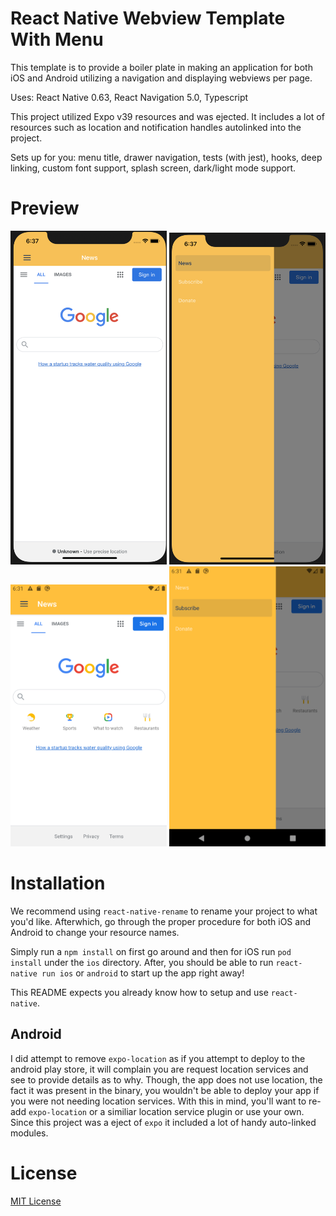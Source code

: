 
# React Native Webview Template With Menu

This template is to provide a boiler plate in making an application for both iOS and Android utilizing a navigation and displaying webviews per page.

Uses: React Native 0.63, React Navigation 5.0, Typescript

This project utilized Expo v39 resources and was ejected.  It includes a lot of resources such as location and notification handles autolinked into the project.

Sets up for you: menu title, drawer navigation, tests (with jest), hooks, deep linking, custom font support, splash screen, dark/light mode support.

# Preview

<img src="preview/ios-home.png" alt="ios home" width="250"/>
<img src="preview/ios-nav.png" alt="ios nav" width="250"/>
<img src="preview/android-home.png" alt="android home" width="250"/>
<img src="preview/android-nav.png" alt="android nav" width="250"/>


# Installation

We recommend using `react-native-rename` to rename your project to what you'd like.  Afterwhich, go through the proper procedure for both iOS and Android to change your resource names.

Simply run a `npm install` on first go around and then for iOS run `pod install` under the `ios` directory.  After, you should be able to run `react-native run ios` or `android` to start up the app right away!

This README expects you already know how to setup and use `react-native`.

## Android

I did attempt to remove `expo-location` as if you attempt to deploy to the android play store, it will complain you are request location services and see to provide details as to why.  Though, the app does not use location, the fact it was present in the binary, you wouldn't be able to deploy your app if you were not needing location services.  With this in mind, you'll want to re-add `expo-location` or a similiar location service plugin or use your own.  Since this project was a eject of `expo` it included a lot of handy auto-linked modules.  

# License

[MIT License](https://opensource.org/licenses/MIT)
